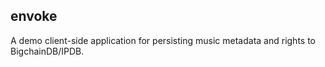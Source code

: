 ## envoke

A demo client-side application for persisting music metadata and rights to BigchainDB/IPDB.